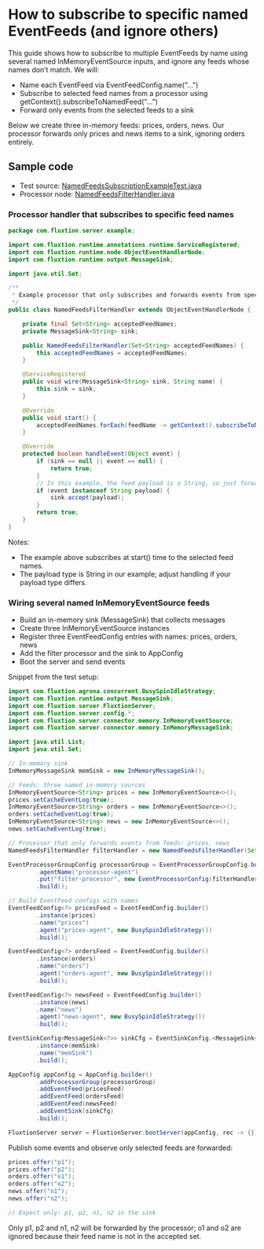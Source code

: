 # How to subscribe to specific named EventFeeds (and ignore others)

This guide shows how to subscribe to multiple EventFeeds by name using several named InMemoryEventSource inputs, and
ignore any feeds whose names don’t match. We will:

- Name each EventFeed via EventFeedConfig.name("...")
- Subscribe to selected feed names from a processor using getContext().subscribeToNamedFeed("...")
- Forward only events from the selected feeds to a sink

Below we create three in-memory feeds: prices, orders, news. Our processor forwards only prices and news items to a
sink, ignoring orders entirely.

## Sample code

- Test
  source: [NamedFeedsSubscriptionExampleTest.java](https://github.com/gregv12/fluxtion-server/blob/main/src/test/java/com/fluxtion/server/example/NamedFeedsSubscriptionExampleTest.java)
- Processor
  node: [NamedFeedsFilterHandler.java](https://github.com/gregv12/fluxtion-server/blob/main/src/test/java/com/fluxtion/server/example/NamedFeedsFilterHandler.java)

### Processor handler that subscribes to specific feed names

```java
package com.fluxtion.server.example;

import com.fluxtion.runtime.annotations.runtime.ServiceRegistered;
import com.fluxtion.runtime.node.ObjectEventHandlerNode;
import com.fluxtion.runtime.output.MessageSink;

import java.util.Set;

/**
 * Example processor that only subscribes and forwards events from specific named EventFeeds.
 */
public class NamedFeedsFilterHandler extends ObjectEventHandlerNode {

    private final Set<String> acceptedFeedNames;
    private MessageSink<String> sink;

    public NamedFeedsFilterHandler(Set<String> acceptedFeedNames) {
        this.acceptedFeedNames = acceptedFeedNames;
    }

    @ServiceRegistered
    public void wire(MessageSink<String> sink, String name) {
        this.sink = sink;
    }

    @Override
    public void start() {
        acceptedFeedNames.forEach(feedName -> getContext().subscribeToNamedFeed(feedName));
    }

    @Override
    protected boolean handleEvent(Object event) {
        if (sink == null || event == null) {
            return true;
        }
        // In this example, the feed payload is a String, so just forward it
        if (event instanceof String payload) {
            sink.accept(payload);
        }
        return true;
    }
}
```

Notes:

- The example above subscribes at start() time to the selected feed names.
- The payload type is String in our example; adjust handling if your payload type differs.

### Wiring several named InMemoryEventSource feeds

- Build an in-memory sink (MessageSink<String>) that collects messages
- Create three InMemoryEventSource<String> instances
- Register three EventFeedConfig entries with names: prices, orders, news
- Add the filter processor and the sink to AppConfig
- Boot the server and send events

Snippet from the test setup:

```java
import com.fluxtion.agrona.concurrent.BusySpinIdleStrategy;
import com.fluxtion.runtime.output.MessageSink;
import com.fluxtion.server.FluxtionServer;
import com.fluxtion.server.config.*;
import com.fluxtion.server.connector.memory.InMemoryEventSource;
import com.fluxtion.server.connector.memory.InMemoryMessageSink;

import java.util.List;
import java.util.Set;

// In-memory sink
InMemoryMessageSink memSink = new InMemoryMessageSink();

// Feeds: three named in-memory sources
InMemoryEventSource<String> prices = new InMemoryEventSource<>();
prices.setCacheEventLog(true);
InMemoryEventSource<String> orders = new InMemoryEventSource<>();
orders.setCacheEventLog(true);
InMemoryEventSource<String> news = new InMemoryEventSource<>();
news.setCacheEventLog(true);

// Processor that only forwards events from feeds: prices, news
NamedFeedsFilterHandler filterHandler = new NamedFeedsFilterHandler(Set.of("prices", "news"));

EventProcessorGroupConfig processorGroup = EventProcessorGroupConfig.builder()
        .agentName("processor-agent")
        .put("filter-processor", new EventProcessorConfig(filterHandler))
        .build();

// Build EventFeed configs with names
EventFeedConfig<?> pricesFeed = EventFeedConfig.builder()
        .instance(prices)
        .name("prices")
        .agent("prices-agent", new BusySpinIdleStrategy())
        .build();

EventFeedConfig<?> ordersFeed = EventFeedConfig.builder()
        .instance(orders)
        .name("orders")
        .agent("orders-agent", new BusySpinIdleStrategy())
        .build();

EventFeedConfig<?> newsFeed = EventFeedConfig.builder()
        .instance(news)
        .name("news")
        .agent("news-agent", new BusySpinIdleStrategy())
        .build();

EventSinkConfig<MessageSink<?>> sinkCfg = EventSinkConfig.<MessageSink<?>>builder()
        .instance(memSink)
        .name("memSink")
        .build();

AppConfig appConfig = AppConfig.builder()
        .addProcessorGroup(processorGroup)
        .addEventFeed(pricesFeed)
        .addEventFeed(ordersFeed)
        .addEventFeed(newsFeed)
        .addEventSink(sinkCfg)
        .build();

FluxtionServer server = FluxtionServer.bootServer(appConfig, rec -> {});
```

Publish some events and observe only selected feeds are forwarded:

```java
prices.offer("p1");
prices.offer("p2");
orders.offer("o1");
orders.offer("o2");
news.offer("n1");
news.offer("n2");

// Expect only: p1, p2, n1, n2 in the sink
```

Only p1, p2 and n1, n2 will be forwarded by the processor; o1 and o2 are ignored because their feed name is not in the
accepted set.
